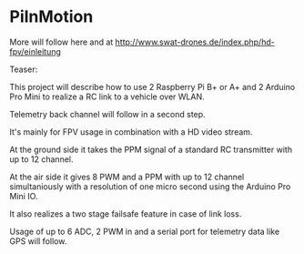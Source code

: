 PiInMotion
==========

More will follow here and at http://www.swat-drones.de/index.php/hd-fpv/einleitung


Teaser:

This project will describe how to use 2 Raspberry Pi B+ or A+ and 2 Arduino Pro Mini to realize a RC link to a vehicle over WLAN.

Telemetry back channel will follow in a second step.


It's mainly for FPV usage in combination with a HD video stream.

At the ground side it takes the PPM signal of a standard RC transmitter with up to 12 channel.

At the air side it gives 8 PWM and a PPM with up to 12 channel simultaniously with a resolution of one micro second using the Arduino Pro Mini IO.

It also realizes a two stage failsafe feature in case of link loss.

Usage of up to 6 ADC, 2 PWM in and a serial port for telemetry data like GPS will follow.
